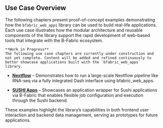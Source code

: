 ## Use Case Overview

The following chapters present proof-of-concept examples demonstrating how the `bfabric_web_apps` library can be used to build real-life applications. Each use case illustrates how the modular architecture and reusable components of the library support the rapid development of web-based tools that integrate with the B-Fabric ecosystem.

```{note}
**Work in Progress**  
The following use case chapters are currently under construction and not yet complete. Content will be added and refined continuously to better showcase applications built with the `bfabric_web_apps` library.
```

* **[Nextflow](nextflow_use_case.md)** – Demonstrates how to run a large-scale Nextflow pipeline like RNA-seq via a fully integrated Dash interface using bfabric_web_apps.

* **[SUSHI Apps](sushi_use_case.md)** – Showcases an application wrapper for Sushi applications via B-Fabric that enables flexible job configuration and execution through the Sushi backend.

These examples highlight the library’s capabilities in both frontend user interaction and backend data management, serving as prototypes for future applications.
